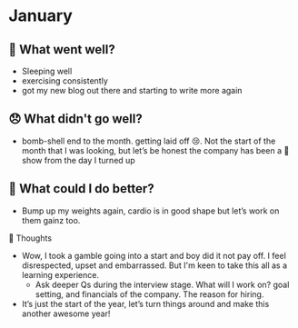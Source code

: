 # January

## 💪 What went well?

- Sleeping well
- exercising consistently
- got my new blog out there and starting to write more again

## 😞 What didn't go well?

- bomb-shell end to the month. getting laid off 😢. Not the start of the month that I was looking, but let’s be honest the company has been a 💩 show from the day I turned up

## 🚀 What could I do better?

- Bump up my weights again, cardio is in good shape but let’s work on them gainz too.

 🧠 Thoughts
- Wow, I took a gamble going into a start and boy did it not pay off. I feel disrespected, upset and embarrassed. But I'm keen to take this all as a learning experience.
    - Ask deeper Qs during the interview stage. What will I work on? goal setting, and financials of the company. The reason for hiring.
- It’s just the start of the year, let’s turn things around and make this another awesome year!